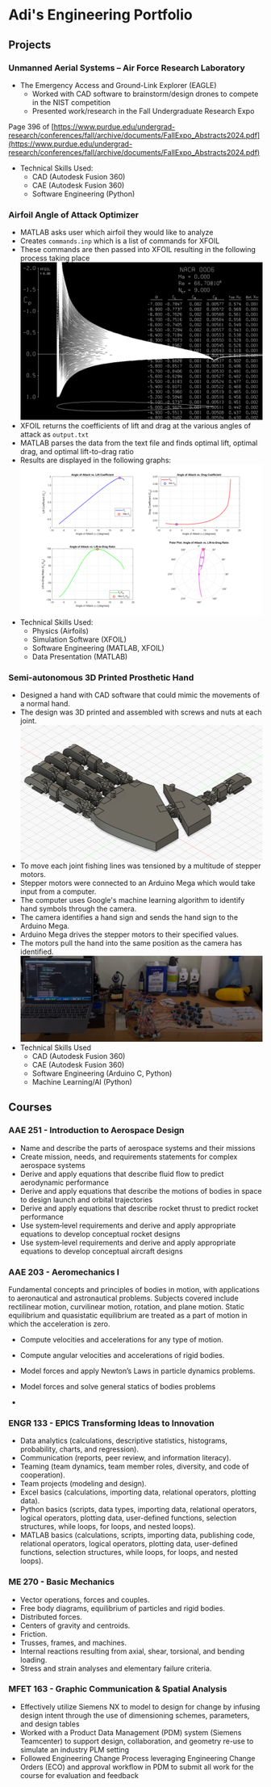 # Adi's Engineering Portfolio

## Projects
### Unmanned Aerial Systems – Air Force Research Laboratory
- The Emergency Access and Ground-Link Explorer (EAGLE)
  - Worked with CAD software to brainstorm/design drones to compete in the NIST competition
  - Presented work/research in the Fall Undergraduate Research Expo

Page 396 of [https://www.purdue.edu/undergrad-research/conferences/fall/archive/documents/FallExpo_Abstracts2024.pdf](https://www.purdue.edu/undergrad-research/conferences/fall/archive/documents/FallExpo_Abstracts2024.pdf)
- Technical Skills Used:
  - CAD (Autodesk Fusion 360)
  - CAE (Autodesk Fusion 360)
  - Software Engineering (Python)

### Airfoil Angle of Attack Optimizer
- MATLAB asks user which airfoil they would like to analyze
- Creates `commands.inp` which is a list of commands for XFOIL
- These commands are then passed into XFOIL resulting in the following process taking place
![AOA_xfoil](/assets/img/angle_of_attack_xfoil.png)
- XFOIL returns the coefficients of lift and drag at the various angles of attack as `output.txt`
- MATLAB parses the data from the text file and finds optimal lift, optimal drag, and optimal lift-to-drag ratio
- Results are displayed in the following graphs:
![AOA_graphs](/assets/img/angle_of_attack_graphs.png)
- Technical Skills Used:
  - Physics (Airfoils)
  - Simulation Software (XFOIL)
  - Software Engineering (MATLAB, XFOIL)
  - Data Presentation (MATLAB)

### Semi-autonomous 3D Printed Prosthetic Hand
- Designed a hand with CAD software that could mimic the movements of a normal hand.
- The design was 3D printed and assembled with screws and nuts at each joint.
![3D_Hand_CAD](/assets/img/3d_hand_cad.png)
- To move each joint fishing lines was tensioned by a multitude of stepper motors. 
- Stepper motors were connected to an Arduino Mega which would take input from a computer. 
- The computer uses Google's machine learning algorithm to identify hand symbols through the camera. 
- The camera identifies a hand sign and sends the hand sign to the Arduino Mega.
- Arduino Mega drives the stepper motors to their specified values.
- The motors pull the hand into the same position as the camera has identified.
![3D_Hand_Real](/assets/img/3d_hand_real.png)
- Technical Skills Used
  - CAD (Autodesk Fusion 360)
  - CAE (Autodesk Fusion 360)
  - Software Engineering (Arduino C, Python)
  - Machine Learning/AI (Python)

## Courses
### AAE 251 - Introduction to Aerospace Design
- Name and describe the parts of aerospace systems and their missions
- Create mission, needs, and requirements statements for complex aerospace systems
- Derive and apply equations that describe fluid flow to predict aerodynamic performance
- Derive and apply equations that describe the motions of bodies in space to design launch and orbital trajectories
- Derive and apply equations that describe rocket thrust to predict rocket performance
- Use system‐level requirements and derive and apply appropriate equations to develop conceptual rocket designs
- Use system‐level requirements and derive and apply appropriate equations to develop conceptual aircraft designs

### AAE 203 - Aeromechanics I
Fundamental concepts and principles of bodies in motion, with applications to aeronautical and astronautical problems. Subjects covered include rectilinear motion, curvilinear motion, rotation, and plane motion. Static equilibrium and quasistatic equilibrium are treated as a part of motion in which the acceleration is zero.
- Compute velocities and accelerations for any type of motion.
- Compute angular velocities and accelerations of rigid bodies.
- Model forces and apply Newton’s Laws in particle dynamics problems.
- Model forces and solve general statics of bodies problems

- 
### ENGR 133 - EPICS Transforming Ideas to Innovation
- Data analytics (calculations, descriptive statistics, histograms, probability, charts, and regression).
- Communication (reports, peer review, and information literacy).
- Teaming (team dynamics, team member roles, diversity, and code of cooperation).
- Team projects (modeling and design).
- Excel basics (calculations, importing data, relational operators, plotting data).
- Python basics (scripts, data types, importing data, relational operators, logical operators, plotting data, user-defined functions, selection structures, while loops, for loops, and nested loops).
- MATLAB basics (calculations, scripts, importing data, publishing code, relational operators, logical operators, plotting data, user-defined functions, selection structures, while loops, for loops, and nested loops).

### ME 270 - Basic Mechanics
- Vector operations, forces and couples.
- Free body diagrams, equilibrium of particles and rigid bodies.
- Distributed forces.
- Centers of gravity and centroids.
- Friction.
- Trusses, frames, and machines.
- Internal reactions resulting from axial, shear, torsional, and bending loading.
- Stress and strain analyses and elementary failure criteria.

### MFET 163 - Graphic Communication & Spatial Analysis
- Effectively utilize Siemens NX to model to design for change by infusing design intent through the use of dimensioning schemes, parameters, and design tables
- Worked with a Product Data Management (PDM) system (Siemens Teamcenter) to support design, collaboration, and geometry re-use to simulate an industry PLM setting
- Followed Engineering Change Process leveraging Engineering Change Orders (ECO) and approval workflow in PDM to submit all work for the course for evaluation and feedback
